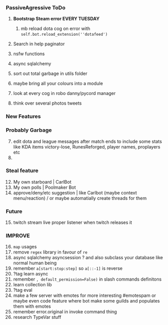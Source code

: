 ### PassiveAgressive ToDo
1. **Bootstrap Steam error EVERY TUESDAY**
   1. mb reload dota cog on error with `self.bot.reload_extension(''dotafeed')`

2. Search in help paginator
5. nsfw functions
6. async sqlalchemy
7. sort out total garbage in utils folder
8. maybe bring all your colours into a module
9. look at every cog in robo danny/pycord manager
11. think over several photos tweets

### New Features


### Probably Garbage
7. edit dota and league messages after match ends to include some stats like KDA items victory-lose, RunesReforged, player names, proplayers etc
8. 
### Steal feature
12. My own starboard | CarlBot 
13. My own polls | Poolmaker Bot
14. approve/deny/etc suggestion | like Carlbot (maybe context menu/reaction) / or maybe automatially create threads for them

### Future
15. twitch stream live proper listener when twitch releases it

### IMPROVE
16. `map` usages
17. remove `regex` library in favour of `re`
18. async sqlalchemy asyncsession ? and also subclass your database like normal human being
19. remember `a[start:stop:step]` so `a[::-1]` is reverse
20. ?tag learn async
21. remember `, default_permission=False)` in slash commands definitons
22. learn collection lib
23. ?tag eval
24. make a few server with emotes for more interesting #emotespam or maybe even code feature where bot make some guilds and populates them with emotes
25. remember error.original in invoke command thing
26. research TypeVar stuff
